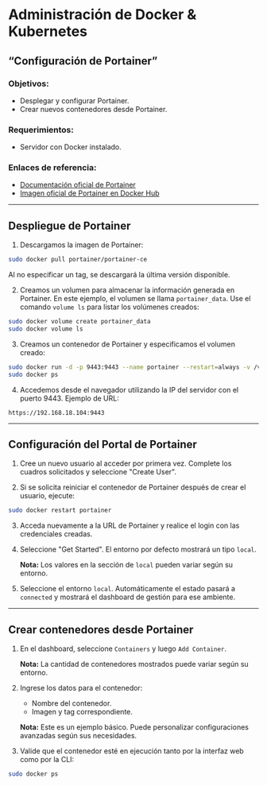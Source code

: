 
# Administración de Docker & Kubernetes  

## “Configuración de Portainer”

### Objetivos:
- Desplegar y configurar Portainer.
- Crear nuevos contenedores desde Portainer.

### Requerimientos:
- Servidor con Docker instalado.

### Enlaces de referencia:
- [Documentación oficial de Portainer](https://docs.portainer.io/start/install-ce/server/docker/linux)
- [Imagen oficial de Portainer en Docker Hub](https://hub.docker.com/r/portainer/portainer-ce)

---

## Despliegue de Portainer

1. Descargamos la imagen de Portainer:

```bash
sudo docker pull portainer/portainer-ce
```

Al no especificar un tag, se descargará la última versión disponible.

2. Creamos un volumen para almacenar la información generada en Portainer. En este ejemplo, el volumen se llama `portainer_data`. Use el comando `volume ls` para listar los volúmenes creados:

```bash
sudo docker volume create portainer_data
sudo docker volume ls
```

3. Creamos un contenedor de Portainer y especificamos el volumen creado:

```bash
sudo docker run -d -p 9443:9443 --name portainer --restart=always -v /var/run/docker.sock:/var/run/docker.sock -v portainer_data:/data portainer/portainer-ce
sudo docker ps
```

4. Accedemos desde el navegador utilizando la IP del servidor con el puerto 9443. Ejemplo de URL:

```
https://192.168.18.104:9443
```

---

## Configuración del Portal de Portainer

1. Cree un nuevo usuario al acceder por primera vez. Complete los cuadros solicitados y seleccione "Create User".

2. Si se solicita reiniciar el contenedor de Portainer después de crear el usuario, ejecute:

```bash
sudo docker restart portainer
```

3. Acceda nuevamente a la URL de Portainer y realice el login con las credenciales creadas.

4. Seleccione "Get Started". El entorno por defecto mostrará un tipo `local`.

   **Nota:** Los valores en la sección de `local` pueden variar según su entorno.

5. Seleccione el entorno `local`. Automáticamente el estado pasará a `connected` y mostrará el dashboard de gestión para ese ambiente.

---

## Crear contenedores desde Portainer

1. En el dashboard, seleccione `Containers` y luego `Add Container`.

   **Nota:** La cantidad de contenedores mostrados puede variar según su entorno.

2. Ingrese los datos para el contenedor:
   - Nombre del contenedor.
   - Imagen y tag correspondiente.

   **Nota:** Este es un ejemplo básico. Puede personalizar configuraciones avanzadas según sus necesidades.

3. Valide que el contenedor esté en ejecución tanto por la interfaz web como por la CLI:

```bash
sudo docker ps
```
